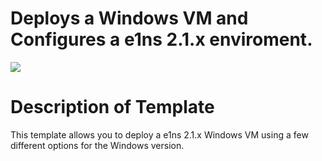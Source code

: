 # Deploys a Windows VM and Configures a e1ns 2.1.x enviroment.

<a href="https://portal.azure.com/#create/Microsoft.Template/uri/https%3A%2F%2Fraw.githubusercontent.com%2FJanHendrikDolling%2Fe1ns%2Fmaster%2Fe1ns-2.1.x%2Fazuredeploy.json" target="_blank">
    <img src="http://azuredeploy.net/deploybutton.png"/>
</a>


Description of Template
=======================
This template allows you to deploy a e1ns 2.1.x Windows VM using a few different options for the Windows version.
